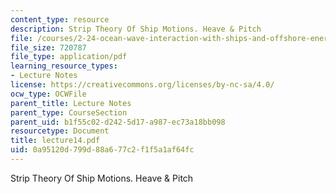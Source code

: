 ```yaml
---
content_type: resource
description: Strip Theory Of Ship Motions. Heave & Pitch
file: /courses/2-24-ocean-wave-interaction-with-ships-and-offshore-energy-systems-13-022-spring-2002/0a95120d799d88a677c2f1f5a1af64fc_lecture14.pdf
file_size: 720787
file_type: application/pdf
learning_resource_types:
- Lecture Notes
license: https://creativecommons.org/licenses/by-nc-sa/4.0/
ocw_type: OCWFile
parent_title: Lecture Notes
parent_type: CourseSection
parent_uid: b1f55c02-d242-5d17-a987-ec73a18bb098
resourcetype: Document
title: lecture14.pdf
uid: 0a95120d-799d-88a6-77c2-f1f5a1af64fc
---
```

Strip Theory Of Ship Motions. Heave & Pitch